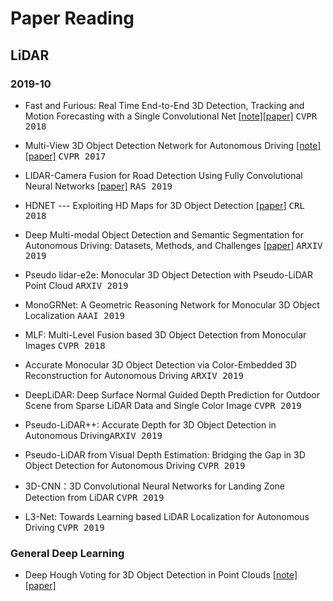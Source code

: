 # Paper Reading
## LiDAR
### 2019-10
- Fast and Furious: Real Time End-to-End 3D Detection, Tracking and Motion Forecasting with a Single Convolutional Net [[note]](notes/papers/fast_and_furious.md	)[[paper]](http://openaccess.thecvf.com/content_cvpr_2018/papers/Luo_Fast_and_Furious_CVPR_2018_paper.pdf) <kbd>CVPR 2018</kbd>

- Multi-View 3D Object Detection Network for Autonomous Driving  [[note]](notes/papers/MV3D.md	)[[paper]](http://openaccess.thecvf.com/content_cvpr_2017/papers/Chen_Multi-View_3D_Object_CVPR_2017_paper.pdf) <kbd>CVPR 2017</kbd>

- LIDAR-Camera Fusion for Road Detection Using Fully Convolutional Neural Networks [[paper]](https://arxiv.org/pdf/1809.07941.pdf) <kbd>RAS 2019</kbd>

- HDNET --- Exploiting HD Maps for 3D Object Detection [[paper]](http://proceedings.mlr.press/v87/yang18b/yang18b.pdf) <kbd>CRL 2018</kbd>

- Deep Multi-modal Object Detection and Semantic Segmentation for Autonomous Driving: Datasets, Methods, and Challenges [[paper]](https://arxiv.org/pdf/1902.07830.pdf) <kbd>ARXIV 2019</kbd>

- Pseudo lidar-e2e: Monocular 3D Object Detection with Pseudo-LiDAR Point Cloud <kbd>ARXIV 2019</kbd>

- MonoGRNet: A Geometric Reasoning Network for Monocular 3D Object Localization <kbd>AAAI 2019</kbd>

- MLF: Multi-Level Fusion based 3D Object Detection from Monocular Images <kbd>CVPR 2018</kbd>

- Accurate Monocular 3D Object Detection via Color-Embedded 3D Reconstruction for Autonomous Driving <kbd>ARXIV 2019</kbd>

- DeepLiDAR: Deep Surface Normal Guided Depth Prediction for Outdoor Scene from Sparse LiDAR Data and Single Color Image <kbd>CVPR 2019</kbd>

- Pseudo-LiDAR++: Accurate Depth for 3D Object Detection in Autonomous Driving<kbd>ARXIV 2019</kbd>

- Pseudo-LiDAR from Visual Depth Estimation: Bridging the Gap in 3D Object Detection for Autonomous Driving <kbd>CVPR 2019</kbd>

- 3D-CNN：3D Convolutional Neural Networks for Landing Zone Detection from LiDAR <kbd>CVPR 2019</kbd>

- L3-Net: Towards Learning based LiDAR Localization for Autonomous Driving <kbd>CVPR 2019</kbd>



### General Deep Learning
- Deep Hough Voting for 3D Object Detection in Point Clouds [[note]](notes/papers/hough_voting_3D_detection_point_clouds.md	)[[paper]](https://arxiv.org/pdf/1904.09664.pdf)
 
